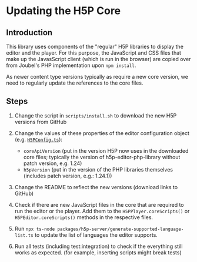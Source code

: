 # Updating the H5P Core

## Introduction

This library uses components of the "regular" H5P libraries to display the
editor and the player. For this purpose, the JavaScript and CSS files that make
up the JavasScript client \(which is run in the browser\) are copied over from
Joubel's PHP implementation upon `npm install`.

As newer content type versions typically as require a new core version, we need
to regularly update the references to the core files.

## Steps

1. Change the script in `scripts/install.sh` to download the new H5P versions
   from GitHub

2. Change the values of these properties of the editor configuration object
   \(e.g.
   [`H5PConfig.ts`](/packages/h5p-server/src/implementation/H5PConfig.ts)\):

   * `coreApiVersion` \(put in the version H5P now uses in the downloaded core
     files; typically the version of h5p-editor-php-library without patch
     version, e.g. 1.24\)
   * `h5pVersion` \(put in the version of the PHP libraries themselves \(includes
     patch version, e.g.: 1.24.1\)\)

3. Change the README to reflect the new versions \(download links to GitHub\)
4. Check if there are new JavaScript files in the core that are required to run
   the editor or the player. Add them to the `H5PPlayer.coreScripts()` or
   `H5PEditor.coreScripts()` methods in the respective files.

5. Run `npx ts-node packages/h5p-server/generate-supported-language-list.ts` to
   update the list of languages the editor supports.

6. Run all tests \(including test:integration\) to check if the everything still
   works as expected. \(for example, inserting scripts might break tests\)
